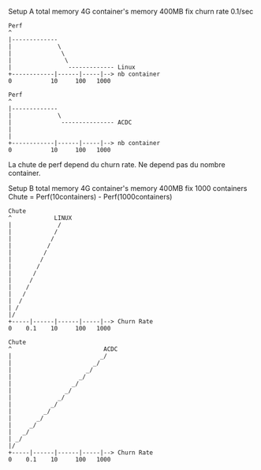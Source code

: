 Setup A
total memory 4G
container's memory 400MB
fix churn rate 0.1/sec
```
Perf
^
|-------------
|             \
|              \
|               \
|                ------------- Linux
+------------|------|-----|--> nb container
0           10     100   1000
```
```
Perf
^
|-------------
|             \
|              --------------- ACDC
|               
|                
+------------|------|-----|--> nb container
0           10     100   1000
```
La chute de perf depend du churn rate. Ne depend pas du nombre container.

Setup B
total memory 4G
container's memory 400MB
fix 1000 containers
Chute = Perf(10containers) - Perf(1000containers)
```
Chute
^            LINUX
|             /
|            /
|           /
|          /
|         /
|        /
|       /
|      /
|     /
|    /
|   /
|  /
| /              
|/                
+-----|------|------|-----|--> Churn Rate
0    0.1    10     100   1000
```
```
Chute
^                          ACDC
|                         _/
|                       _/
|                     _/
|                   _/
|                 _/
|               _/
|             _/
|           _/
|         _/
|       _/
|     _/
|   _/
| _/              
|/                
+-----|------|------|-----|--> Churn Rate
0    0.1    10     100   1000
```